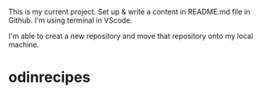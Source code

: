 This is my current project. Set up & write a content in README.md file in Github.
I'm using terminal in VScode.

I'm able to creat a new repository and move that repository onto my local machine.
# odinrecipes
